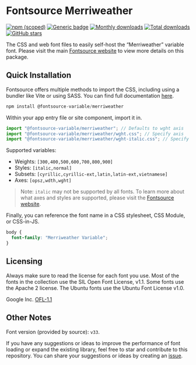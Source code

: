 # Fontsource Merriweather

[![npm (scoped)](https://img.shields.io/npm/v/@fontsource-variable/merriweather?color=brightgreen)](https://www.npmjs.com/package/@fontsource-variable/merriweather) [![Generic badge](https://img.shields.io/badge/fontsource-passing-brightgreen)](https://github.com/fontsource/fontsource) [![Monthly downloads](https://badgen.net/npm/dm/@fontsource-variable/merriweather)](https://github.com/fontsource/fontsource) [![Total downloads](https://badgen.net/npm/dt/@fontsource-variable/merriweather)](https://github.com/fontsource/fontsource) [![GitHub stars](https://img.shields.io/github/stars/fontsource/fontsource.svg?style=social&label=Star)](https://github.com/fontsource/fontsource/stargazers)

The CSS and web font files to easily self-host the “Merriweather” variable font. Please visit the main [Fontsource website](https://fontsource.org/fonts/merriweather) to view more details on this package.

## Quick Installation

Fontsource offers multiple methods to import the CSS, including using a bundler like Vite or using SASS. You can find full documentation [here](https://fontsource.org/docs/getting-started/introduction).

```javascript
npm install @fontsource-variable/merriweather
```

Within your app entry file or site component, import it in.

```javascript
import "@fontsource-variable/merriweather"; // Defaults to wght axis
import "@fontsource-variable/merriweather/wght.css"; // Specify axis
import "@fontsource-variable/merriweather/wght-italic.css"; // Specify axis and style
```

Supported variables:
- Weights: `[300,400,500,600,700,800,900]`
- Styles: `[italic,normal]`
- Subsets: `[cyrillic,cyrillic-ext,latin,latin-ext,vietnamese]`
- Axes: `[opsz,wdth,wght]`

> Note: `italic` may not be supported by all fonts. To learn more about what axes and styles are supported, please visit the [Fontsource website](https://fontsource.org/fonts/merriweather).

Finally, you can reference the font name in a CSS stylesheet, CSS Module, or CSS-in-JS.

```css
body {
  font-family: "Merriweather Variable";
}
```

## Licensing
Always make sure to read the license for each font you use. Most of the fonts in the collection use the SIL Open Font License, v1.1. Some fonts use the Apache 2 license. The Ubuntu fonts use the Ubuntu Font License v1.0.

Google Inc.
[OFL-1.1](http://scripts.sil.org/OFL)

## Other Notes
Font version (provided by source): `v33`.

If you have any suggestions or ideas to improve the performance of font loading or expand the existing library, feel free to star and contribute to this repository. You can share your suggestions or ideas by creating an [issue](https://github.com/fontsource/fontsource/issues).